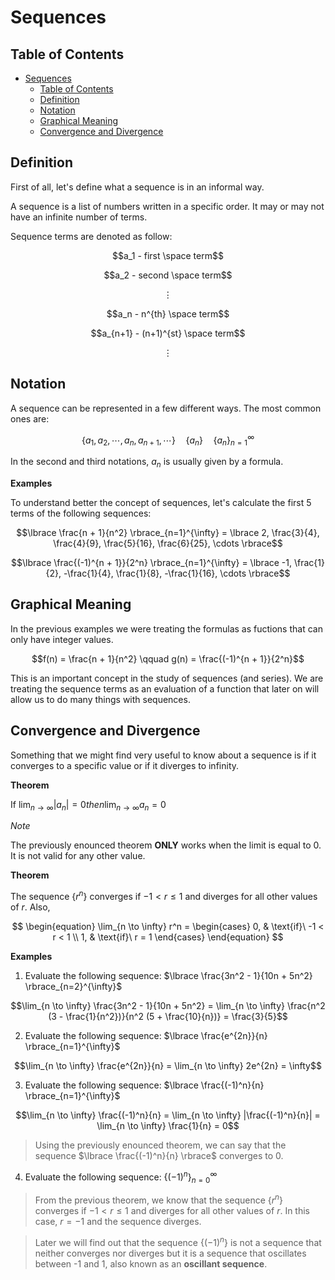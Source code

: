 # Sequences

## Table of Contents

- [Sequences](#sequences)
  - [Table of Contents](#table-of-contents)
  - [Definition](#definition)
  - [Notation](#notation)
  - [Graphical Meaning](#graphical-meaning)
  - [Convergence and Divergence](#convergence-and-divergence)

## Definition

First of all, let's define what a sequence is in an informal way.

A sequence is a list of numbers written in a specific order. It may or may not have an infinite number of terms.

Sequence terms are denoted as follow:

$$a_1 - first \space term$$

$$a_2 - second \space term$$

$$\vdots$$

$$a_n - n^{th} \space term$$

$$a_{n+1} - (n+1)^{st} \space term$$

$$\vdots$$

## Notation

A sequence can be represented in a few different ways. The most common ones are:

$$\lbrace a_1, a_2, \cdots, a_n, a_{n+1}, \cdots \rbrace \quad \lbrace a_n \rbrace \quad \lbrace a_n \rbrace_{n=1}^{\infty}$$

In the second and third notations, $a_n$ is usually given by a formula.

**Examples**

To understand better the concept of sequences, let's calculate the first 5 terms of the following sequences:

$$\lbrace \frac{n + 1}{n^2} \rbrace_{n=1}^{\infty} = \lbrace 2, \frac{3}{4}, \frac{4}{9}, \frac{5}{16}, \frac{6}{25}, \cdots \rbrace$$

$$\lbrace \frac{(-1)^{n + 1}}{2^n} \rbrace_{n=1}^{\infty} = \lbrace -1, \frac{1}{2}, -\frac{1}{4}, \frac{1}{8}, -\frac{1}{16}, \cdots \rbrace$$

## Graphical Meaning

In the previous examples we were treating the formulas as fuctions that can only have integer values.

$$f(n) = \frac{n + 1}{n^2} \qquad g(n) = \frac{(-1)^{n + 1}}{2^n}$$

This is an important concept in the study of sequences (and series). We are treating the sequence terms as an evaluation of a function that later on will allow us to do many things with sequences.

## Convergence and Divergence

Something that we might find very useful to know about a sequence is if it converges to a specific value or if it diverges to infinity.

**Theorem**

If $\lim_{n \to \infty} |a_n| = 0 then \lim_{n \to \infty} a_n = 0$

*Note*

The previously enounced theorem **ONLY** works when the limit is equal to 0. It is not valid for any other value.

**Theorem**

The sequence $\lbrace r^n \rbrace$ converges if $-1 < r \leq 1$ and diverges for all other values of $r$. Also,

$$
\begin{equation}
  \lim_{n \to \infty} r^n = 
    \begin{cases}
      0, & \text{if}\ -1 < r < 1 \\
      1, & \text{if}\ r = 1
    \end{cases}
\end{equation}
$$

**Examples**

1. Evaluate the following sequence: $\lbrace \frac{3n^2 - 1}{10n + 5n^2} \rbrace_{n=2}^{\infty}$

$$\lim_{n \to \infty} \frac{3n^2 - 1}{10n + 5n^2} = \lim_{n \to \infty} \frac{n^2 (3 - \frac{1}{n^2})}{n^2 (5 + \frac{10}{n})} = \frac{3}{5}$$

2. Evaluate the following sequence: $\lbrace \frac{e^{2n}}{n} \rbrace_{n=1}^{\infty}$

$$\lim_{n \to \infty} \frac{e^{2n}}{n} = \lim_{n \to \infty} 2e^{2n} = \infty$$

3. Evaluate the following sequence: $\lbrace \frac{(-1)^n}{n} \rbrace_{n=1}^{\infty}$ 

$$\lim_{n \to \infty} \frac{(-1)^n}{n} = \lim_{n \to \infty} |\frac{(-1)^n}{n}| = \lim_{n \to \infty} \frac{1}{n} = 0$$

> Using the previously enounced theorem, we can say that the sequence $\lbrace \frac{(-1)^n}{n} \rbrace$ converges to 0.

4. Evaluate the following sequence: $\lbrace (-1)^n \rbrace_{n=0}^{\infty}$

> From the previous theorem, we know that the sequence $\lbrace r^n \rbrace$ converges if $-1 < r \leq 1$ and diverges for all other values of $r$. In this case, $r = -1$ and the sequence diverges.

> Later we will find out that the sequence $\lbrace (-1)^n \rbrace$ is not a sequence that neither converges nor diverges but it is a sequence that oscillates between -1 and 1, also known as an **oscillant sequence**.
